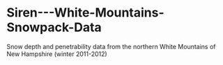 # Siren---White-Mountains-Snowpack-Data
Snow depth and penetrability data from the northern White Mountains of New Hampshire (winter 2011-2012)
